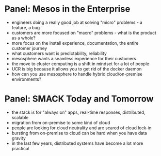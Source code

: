 # Panel: Mesos in the Enterprise

- engineers doing a really good job at solving "micro" problems - a feature, a bug
- customers are more focused on "macro" problems - what is the product as a whole?
- more focus on the install experience, documentation, the entire customer journey
- what customers want is predictability, reliability
- mesosphere wants a seamless experience for their customers
- the move to cluster computing is a shift in mindset for a lot of people
- UCR is big because it allows you to get rid of the docker daemon
- how can you use mesosphere to handle hybrid cloud/on-premise environments?

# Panel: SMACK Today and Tomorrow

- the stack is for "always on" apps, real-time responses, distributed, scalable
- migration from on-premise to some kind of cloud
- people are looking for cloud neutrality and are scared of cloud lock-in
- bursting from on-premise to cloud can be hard when you have data gravity
- in the last few years, distributed systems have become a lot more practical
